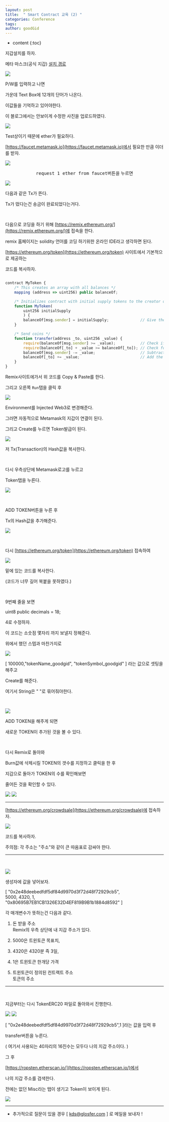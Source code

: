 ```yaml
---
layout: post
title:  " Smart Contract 교육 (2) "
categories: Conference
tags: 
author: goodGid
---
```

* content
{:toc}


지갑설치를 하자.

메타 마스크(공식 지갑) [설치 경로](https://chrome.google.com/webstore/detail/metamask/nkbihfbeogaeaoehlefnkodbefgpgknn)



![](/assets/img/block_chain/edu_training_1.png)




P/W를 입력하고 나면 

가운데 Text Box에 12개의 단어가 나온다.

이값들을 기억하고 있어야한다. 

이 블로그에서는 안보이게 수정한 사진을 업로드하였다.


![](/assets/img/block_chain/edu_training_2.png)



Test상이기 때문에 ether가 필요하다.

[https://faucet.metamask.io](https://faucet.metamask.io)에서 필요한 만큼 이더를 받자.


![](/assets/img/block_chain/edu_training_3.png)




<center> <kbd>request 1 ether from faucet</kbd>버튼을 누르면 </center>


![](/assets/img/block_chain/edu_training_4.png)



다음과 같은 Tx가 뜬다.

Tx가 떴다는건 송금이 완료되었다는거다.

<br>

다음으로 코딩을 하기 위해 [https://remix.ethereum.org/](https://remix.ethereum.org/)에 접속을 한다.

remix 홈페이지는 solidity 언어를 코딩 하기위한 온라인 IDE라고 생각하면 된다.

[https://ethereum.org/token](https://ethereum.org/token) 사이트에서 기본적으로 제공하는

코드를 복사하자. 


``` js

contract MyToken {
    /* This creates an array with all balances */
    mapping (address => uint256) public balanceOf;

    /* Initializes contract with initial supply tokens to the creator of the contract */
    function MyToken(
        uint256 initialSupply
        ) {
        balanceOf[msg.sender] = initialSupply;              // Give the creator all initial tokens
    }

    /* Send coins */
    function transfer(address _to, uint256 _value) {
        require(balanceOf[msg.sender] >= _value);           // Check if the sender has enough
        require(balanceOf[_to] + _value >= balanceOf[_to]); // Check for overflows
        balanceOf[msg.sender] -= _value;                    // Subtract from the sender
        balanceOf[_to] += _value;                           // Add the same to the recipient
    }
}

```



Remix사이트에가서 위 코드를 Copy & Paste를 한다.

그리고 오른쪽 `Run`탭을 클릭 후 



![](/assets/img/block_chain/edu_training_5.png)



Environment를 Injected Web3로 변경해준다.

그러면 자동적으로 Metamask의 지갑이 연결이 된다.

그리고 Create를 누르면 Token발급이 된다.



![](/assets/img/block_chain/edu_training_6.png)



저 Tx(Transaction)의 Hash값을 복사한다.

<br>

다시 우측상단에 Metamask로고를 누르고

Token탭을 누른다.


![](/assets/img/block_chain/edu_training_7.png)



<br>

ADD TOKEN버튼을 누른 후 

Tx의 Hash값을 추가해준다.


![](/assets/img/block_chain/edu_training_8.png)




<br>

다시 [https://ethereum.org/token](https://ethereum.org/token) 접속하여


![](/assets/img/block_chain/edu_training_9.png)



밑에 있는 코드를 복사한다.

(코드가 너무 길어 복붙을 못하였다.)

<br>

9번째 줄을 보면

uint8 public decimals = 18;

4로 수정하자.

이 코드는 소숫점 몇자리 까지 보낼지 정해준다.

위에서 했던 스텝과 마찬가지로 


![](/assets/img/block_chain/edu_training_10.png)



[ 100000,"tokenName_goodgid", "tokenSymbol_goodgid" ] 라는 값으로 셋팅을 해주고

Create를 해준다.

여기서 String은 " "로 묶어줘야한다.

<br>


![](/assets/img/block_chain/edu_training_11.png)



ADD TOKEN을 해주게 되면 

새로운 TOKEN이 추가된 것을 볼 수 있다.

<br>

다시 Remix로 돌아와

Burn값에 삭제시킬 TOKEN의 갯수를 지정하고 클릭을 한 후 

지갑으로 돌아가 TOKEN의 수를 확인해보면 

줄어든 것을 확인할 수 있다.


![](/assets/img/block_chain/edu_training_12.png)
![](/assets/img/block_chain/edu_training_13.png)




---


[https://ethereum.org/crowdsale](https://ethereum.org/crowdsale)에 접속하자.


![](/assets/img/block_chain/edu_training_14.png)



코드를 복사하자.

주의점: 각 주소는 "주소"와 같이 큰 따옴표로 감싸야 한다.

---

<br>


![](/assets/img/block_chain/edu_training_15.png)




생성자에 값을 넣어보자.

[ "0x2e48deebedfdf5df84d9970d3f72d48f72929cb5", <br> 5000, 4320, 1, <br> "0x80695B7EB1CB1326E32D4EF819B9B1b1884d8592" ]

각 매개변수가 뜻하는건 다음과 같다.

1. 돈 받을 주소 <br> Remix의 우측 상단에 내 지갑 주소가 있다.

2. 5000은 트윈토큰 목표치,

3. 4320은 4320분 즉 3일,

4. 1은 트윈토큰 한개당 가격

5. 트윈토큰이 정의된 컨트랙트 주소 <br> 토큰의 주소


---

<br>

지금부터는 다시 TokenERC20 파일로 돌아와서 진행한다.



![](/assets/img/block_chain/edu_training_16.png)
![](/assets/img/block_chain/edu_training_17.png)



[ "0x2e48deebedfdf5df84d9970d3f72d48f72929cb5",1 ]라는 값을 입력 후

transfer버튼을 누른다.

( 여기서 사용되는 40자리의 16진수는 모두다 나의 지갑 주소이다. )

그 후

[https://ropsten.etherscan.io/](https://ropsten.etherscan.io/)에서 

나의 지갑 주소를 검색한다.

전에는 없던 Misc라는 탭이 생기고 Token이 보이게 된다.


![](/assets/img/block_chain/edu_training_18.png)



---

* 추가적으로 질문이 있을 경우 \[ kds@glosfer.com ] 로 메일을 보내자 ! 